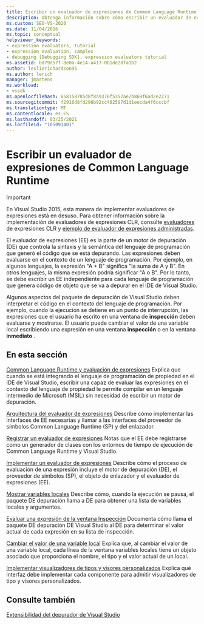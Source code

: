 ```yaml
---
title: Escribir un evaluador de expresiones de Common Language Runtime | Microsoft Docs
description: Obtenga información sobre cómo escribir un evaluador de expresiones para el Common Language Runtime, que evalúa las expresiones en el lenguaje de código que se está depurando.
ms.custom: SEO-VS-2020
ms.date: 11/04/2016
ms.topic: conceptual
helpviewer_keywords:
- expression evaluators, tutorial
- expression evaluation, samples
- debugging [Debugging SDK], expression evaluators tutorial
ms.assetid: bd79d57f-8e0a-4e14-a417-0b1de28fa1b2
author: leslierichardson95
ms.author: lerich
manager: jmartens
ms.workload:
- vssdk
ms.openlocfilehash: 658158785d8f8a9376f5357ae2b869f6ad2e2271
ms.sourcegitcommit: f2916d8fd296b92cc402597d1d1eecda4f6cccbf
ms.translationtype: MT
ms.contentlocale: es-ES
ms.lasthandoff: 03/25/2021
ms.locfileid: "105091401"
---
```

# <a name="writing-a-common-language-runtime-expression-evaluator"></a>Escribir un evaluador de expresiones de Common Language Runtime
> [!IMPORTANT]
> En Visual Studio 2015, esta manera de implementar evaluadores de expresiones está en desuso. Para obtener información sobre la implementación de evaluadores de expresiones CLR, consulte [evaluadores](https://github.com/Microsoft/ConcordExtensibilitySamples/wiki/CLR-Expression-Evaluators) de expresiones CLR y [ejemplo de evaluador de expresiones administradas](https://github.com/Microsoft/ConcordExtensibilitySamples/wiki/Managed-Expression-Evaluator-Sample).

 El evaluador de expresiones (EE) es la parte de un motor de depuración (DE) que controla la sintaxis y la semántica del lenguaje de programación que generó el código que se está depurando. Las expresiones deben evaluarse en el contexto de un lenguaje de programación. Por ejemplo, en algunos lenguajes, la expresión "A + B" significa "la suma de A y B". En otros lenguajes, la misma expresión podría significar "A o B". Por lo tanto, se debe escribir un EE independiente para cada lenguaje de programación que genera código de objeto que se va a depurar en el IDE de Visual Studio.

 Algunos aspectos del paquete de depuración de Visual Studio deben interpretar el código en el contexto del lenguaje de programación. Por ejemplo, cuando la ejecución se detiene en un punto de interrupción, las expresiones que el usuario ha escrito en una ventana de **inspección** deben evaluarse y mostrarse. El usuario puede cambiar el valor de una variable local escribiendo una expresión en una ventana **inspección** o en la ventana **inmediato** .

## <a name="in-this-section"></a>En esta sección
 [Common Language Runtime y evaluación de expresiones](../../extensibility/debugger/common-language-runtime-and-expression-evaluation.md) Explica que cuando se está integrando el lenguaje de programación de propiedad en el IDE de Visual Studio, escribir una capaz de evaluar las expresiones en el contexto del lenguaje de propiedad le permite compilar en un lenguaje intermedio de Microsoft (MSIL) sin necesidad de escribir un motor de depuración.

 [Arquitectura del evaluador de expresiones](../../extensibility/debugger/expression-evaluator-architecture.md) Describe cómo implementar las interfaces de EE necesarias y llamar a las interfaces del proveedor de símbolos Common Language Runtime (SP) y del enlazador.

 [Registrar un evaluador de expresiones](../../extensibility/debugger/registering-an-expression-evaluator.md) Notas que el EE debe registrarse como un generador de clases con los entornos de tiempo de ejecución de Common Language Runtime y Visual Studio.

 [Implementar un evaluador de expresiones](../../extensibility/debugger/implementing-an-expression-evaluator.md) Describe cómo el proceso de evaluación de una expresión incluye el motor de depuración (DE), el proveedor de símbolos (SP), el objeto de enlazador y el evaluador de expresiones (EE).

 [Mostrar variables locales](../../extensibility/debugger/displaying-locals.md) Describe cómo, cuando la ejecución se pausa, el paquete DE depuración llama a DE para obtener una lista de variables locales y argumentos.

 [Evaluar una expresión de la ventana Inspección](../../extensibility/debugger/evaluating-a-watch-window-expression.md) Documenta cómo llama el paquete DE depuración DE Visual Studio al DE para determinar el valor actual de cada expresión en su lista de inspección.

 [Cambiar el valor de una variable local](../../extensibility/debugger/changing-the-value-of-a-local.md) Explica que, al cambiar el valor de una variable local, cada línea de la ventana variables locales tiene un objeto asociado que proporciona el nombre, el tipo y el valor actual de un local.

 [Implementar visualizadores de tipos y visores personalizados](../../extensibility/debugger/implementing-type-visualizers-and-custom-viewers.md) Explica qué interfaz debe implementar cada componente para admitir visualizadores de tipo y visores personalizados.

## <a name="see-also"></a>Consulte también
 [Extensibilidad del depurador de Visual Studio](../../extensibility/debugger/visual-studio-debugger-extensibility.md)
